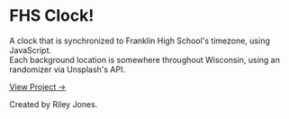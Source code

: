 # FHS Clock!
A clock that is synchronized to Franklin High School's timezone, using JavaScript. 
<br>
Each background location is somewhere throughout Wisconsin, using an randomizer via Unsplash's API. 

<a href="https://fhsclock.github.io">View Project →</a>

Created by Riley Jones.
